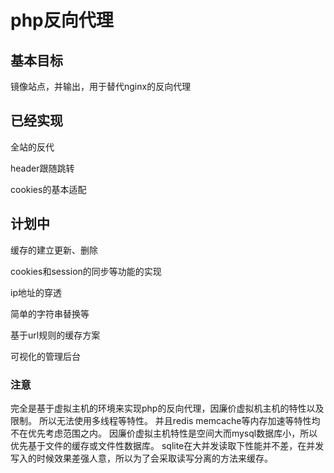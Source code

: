 # php反向代理

## 基本目标

镜像站点，并输出，用于替代nginx的反向代理

## 已经实现

全站的反代

header跟随跳转

cookies的基本适配

## 计划中
缓存的建立更新、删除

cookies和session的同步等功能的实现

ip地址的穿透

简单的字符串替换等

基于url规则的缓存方案

可视化的管理后台

### 注意
完全是基于虚拟主机的环境来实现php的反向代理，因廉价虚拟机主机的特性以及限制。
所以无法使用多线程等特性。
并且redis memcache等内存加速等特性均不在优先考虑范围之内。
因廉价虚拟主机特性是空间大而mysql数据库小，所以优先基于文件的缓存或文件性数据库。
sqlite在大并发读取下性能并不差，在并发写入的时候效果差强人意，所以为了会采取读写分离的方法来缓存。
